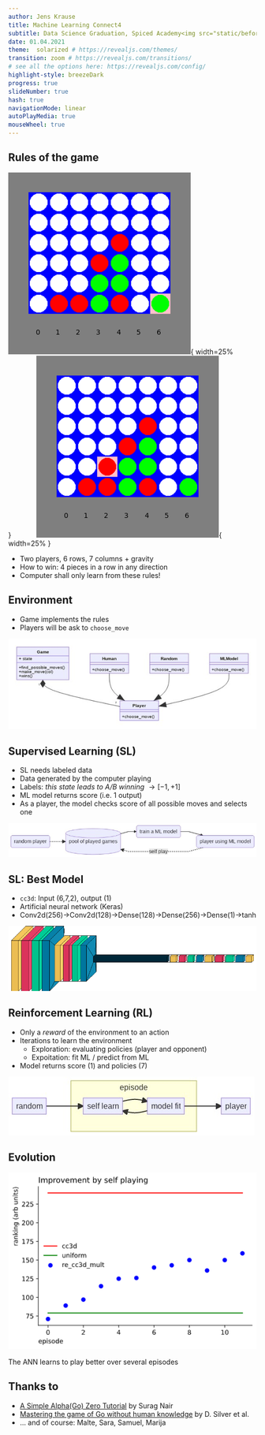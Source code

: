 ```yaml
---
author: Jens Krause
title: Machine Learning Connect4
subtitle: Data Science Graduation, Spiced Academy<img src="static/before_win.png" style="max-width:300px">
date: 01.04.2021
theme:  solarized # https://revealjs.com/themes/
transition: zoom # https://revealjs.com/transitions/
# see all the options here: https://revealjs.com/config/
highlight-style: breezeDark
progress: true
slideNumber: true
hash: true
navigationMode: linear
autoPlayMedia: true
mouseWheel: true
---
```


## Rules of the game

![](static/bad_move.png){ width=25% }&nbsp;&nbsp;&nbsp;&nbsp;&nbsp;&nbsp;&nbsp;&nbsp;&nbsp;&nbsp;&nbsp;&nbsp;
![](static/wins.png){ width=25% }

* Two players, 6 rows, 7 columns + gravity
* How to win: 4 pieces in a row in any direction
* Computer shall only learn from these rules!

## Environment 

* Game implements the rules
* Players will be ask to `choose_move`

![](static/environment.jpeg)

## Supervised Learning (SL)

* SL needs labeled data
* Data generated by the computer playing
* Labels: *this state leads to A/B winning* $\rightarrow [-1,+1]$
* ML model returns score (i.e. 1 output)
* As a player, the model checks score of all possible moves and selects one
<!-- * Replay with improved model -->

![](static/supervised_learning.jpeg)

## SL: Best Model

* `cc3d`: Input (6,7,2), output (1)
* Artificial neural network (Keras)
* Conv2d(256)$\rightarrow$Conv2d(128)$\rightarrow$Dense(128)$\rightarrow$Dense(256)$\rightarrow$Dense(1)$\rightarrow$tanh

![](static/visual_cc3d.png)
 

## Reinforcement Learning (RL)

* Only a *reward* of the environment to an action
* Iterations to learn the environment
    * Exploration: evaluating policies (player and opponent)
    * Expoitation: fit ML / predict from ML 
* Model returns score (1) and policies (7)

![](static/reinforcement-learning.jpeg)

## Evolution

![](static/2021-03-30-tournament_table.png)

The ANN learns to play better over several episodes

## Thanks to
- [A Simple Alpha(Go) Zero Tutorial](https://web.stanford.edu/~surag/posts/alphazero.html)  by Surag Nair
- [Mastering the game of Go without human knowledge](https://arxiv.org/abs/1712.01815) by D. Silver et al.
- ... and of course: Malte, Sara, Samuel, Marija


